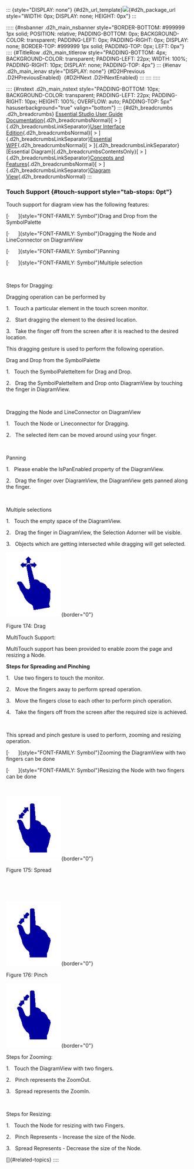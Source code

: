 ::: {style="DISPLAY: none"}
[](ms-xhelp:///?Id=d2h_url_template){#d2h_url_template}![](!package_url!){#d2h_package_url style="WIDTH: 0px; DISPLAY: none; HEIGHT: 0px"}
:::

::::: {#nsbanner .d2h_main_nsbanner style="BORDER-BOTTOM: #999999 1px solid; POSITION: relative; PADDING-BOTTOM: 0px; BACKGROUND-COLOR: transparent; PADDING-LEFT: 0px; PADDING-RIGHT: 0px; DISPLAY: none; BORDER-TOP: #999999 1px solid; PADDING-TOP: 0px; LEFT: 0px"}
:::: {#TitleRow .d2h_main_titlerow style="PADDING-BOTTOM: 4px; BACKGROUND-COLOR: transparent; PADDING-LEFT: 22px; WIDTH: 100%; PADDING-RIGHT: 10px; DISPLAY: none; PADDING-TOP: 4px"}
::: {#ienav .d2h_main_ienav style="DISPLAY: none"}
[](ms-xhelp:///?Id=04456f03-972f-4987-a719-84108a3863cd){#D2HPrevious .D2HPreviousEnabled}  [](ms-xhelp:///?Id=67d53637-edad-4baf-a8ca-47a6422d31b2){#D2HNext .D2HNextEnabled}
:::
::::
:::::

:::: {#nstext .d2h_main_nstext style="PADDING-BOTTOM: 10px; BACKGROUND-COLOR: transparent; PADDING-LEFT: 22px; PADDING-RIGHT: 10px; HEIGHT: 100%; OVERFLOW: auto; PADDING-TOP: 5px" hasuserbackground="true" valign="bottom"}
::: {#d2h_breadcrumbs .d2h_breadcrumbs}
[Essential Studio User Guide Documentation](ms-xhelp:///?Id=12457748-09e3-4d74-a240-8e049cedf030){.d2h_breadcrumbsNormal}[ \> ]{.d2h_breadcrumbsLinkSeparator}[User Interface Edition](ms-xhelp:///?Id=c29296b7-531c-413b-a0ec-488ca1f7f669){.d2h_breadcrumbsNormal}[ \> ]{.d2h_breadcrumbsLinkSeparator}[Essential WPF](ms-xhelp:///?Id=7f4f82c5-151c-4262-94d0-75c4626c77bc){.d2h_breadcrumbsNormal}[ \> ]{.d2h_breadcrumbsLinkSeparator}[Essential Diagram]{.d2h_breadcrumbsContentsOnly}[ \> ]{.d2h_breadcrumbsLinkSeparator}[Concepts and Features](ms-xhelp:///?Id=8625d466-6e21-495a-b811-4ecee754da81){.d2h_breadcrumbsNormal}[ \> ]{.d2h_breadcrumbsLinkSeparator}[Diagram View](ms-xhelp:///?Id=5fbfa644-6dd8-4969-8866-3f1b867be204){.d2h_breadcrumbsNormal}
:::

### Touch Support {#touch-support style="tab-stops: 0pt"}

Touch support for diagram view has the following features:

[·      ]{style="FONT-FAMILY: Symbol"}Drag and Drop from the SymbolPalette

[·      ]{style="FONT-FAMILY: Symbol"}Dragging the Node and LineConnector on DiagramView

[·      ]{style="FONT-FAMILY: Symbol"}Panning

[·      ]{style="FONT-FAMILY: Symbol"}Multiple selection

 

Steps for Dragging:

Dragging operation can be performed by

1.   Touch a particular element in the touch screen monitor.

2.   Start dragging the element to the desired location.

3.   Take the finger off from the screen after it is reached to the desired location.

This dragging gesture is used to perform the following operation.

Drag and Drop from the SymbolPalette

1.   Touch the SymbolPaletteItem for Drag and Drop.

2.   Drag the SymbolPaletteItem and Drop onto DiagramView by touching the finger in DiagramView.

 

Dragging the Node and LineConnector on DiagramView

1.   Touch the Node or Lineconnector for Dragging.

2.   The selected item can be moved around using your finger.

 

Panning

1.   Please enable the IsPanEnabled property of the DiagramView.

2.   Drag the finger over DiagramView, the DiagramView gets panned along the finger.

 

Multiple selections

1.   Touch the empty space of the DiagramView.

2.   Drag the finger in DiagramView, the Selection Adorner will be visible.

3.   Objects which are getting intersected while dragging will get selected.

![](ImagesExt/image82_177.png){border="0"}

Figure 174: Drag

MultiTouch Support:

MultiTouch support has been provided to enable zoom the page and resizing a Node.

**Steps for Spreading and Pinching**

1.   Use two fingers to touch the monitor.

2.   Move the fingers away to perform spread operation.

3.   Move the fingers close to each other to perform pinch operation.

4.   Take the fingers off from the screen after the required size is achieved.

 

This spread and pinch gesture is used to perform, zooming and resizing operation.

[·      ]{style="FONT-FAMILY: Symbol"}Zooming the DiagramView with two fingers can be done

[·      ]{style="FONT-FAMILY: Symbol"}Resizing the Node with two fingers can be done

 

![](ImagesExt/image82_178.png){border="0"}

Figure 175: Spread

 

 

![](ImagesExt/image82_179.png){border="0"}

Figure 176: Pinch

![](ImagesExt/image82_179.png){border="0"}

Steps for Zooming:

1.   Touch the DiagramView with two fingers.

2.   Pinch represents the ZoomOut.

3.   Spread represents the ZoomIn.

 

Steps for Resizing:

1.   Touch the Node for resizing with two Fingers.

2.   Pinch Represents - Increase the size of the Node.

3.   Spread Represents - Decrease the size of the Node.

[]{#related-topics}
::::
